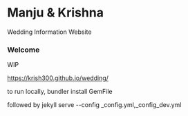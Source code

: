 # Manju & Krishna

Wedding Information Website

### Welcome
WIP

https://krish300.github.io/wedding/

to run locally, bundler install GemFile

followed by
jekyll serve --config _config.yml,_config_dev.yml

